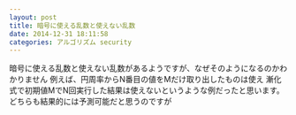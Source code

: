 ```yaml
---
layout: post
title: 暗号に使える乱数と使えない乱数
date: 2014-12-31 18:11:58
categories: アルゴリズム security
---
```

<!-- {% raw %} -->
<p>暗号に使える乱数と使えない乱数があるようですが、なぜそのようになるのかわかりません
例えば、円周率からN番目の値をMだけ取り出したものは使え
漸化式で初期値MでN回実行した結果は使えないというような例だったと思います。
どちらも結果的には予測可能だと思うのですが</p>
<!-- {% endraw %} -->
